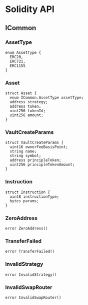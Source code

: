 # Solidity API

## ICommon

### AssetType

```solidity
enum AssetType {
  ERC20,
  ERC721,
  ERC1155
}
```

### Asset

```solidity
struct Asset {
  enum ICommon.AssetType assetType;
  address strategy;
  address token;
  uint256 tokenId;
  uint256 amount;
}
```

### VaultCreateParams

```solidity
struct VaultCreateParams {
  uint16 ownerFeeBasisPoint;
  string name;
  string symbol;
  address principleToken;
  uint256 principleTokenAmount;
}
```

### Instruction

```solidity
struct Instruction {
  uint8 instructionType;
  bytes params;
}
```

### ZeroAddress

```solidity
error ZeroAddress()
```

### TransferFailed

```solidity
error TransferFailed()
```

### InvalidStrategy

```solidity
error InvalidStrategy()
```

### InvalidSwapRouter

```solidity
error InvalidSwapRouter()
```
